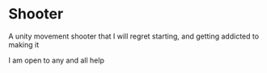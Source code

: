 # Shooter
A unity movement shooter that I will regret starting, and getting addicted to making it

I am open to any and all help 
